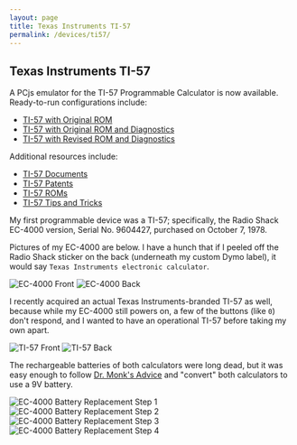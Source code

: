 ```yaml
---
layout: page
title: Texas Instruments TI-57
permalink: /devices/ti57/
---
```


Texas Instruments TI-57
-----------------------

A PCjs emulator for the TI-57 Programmable Calculator is now available.  Ready-to-run configurations include:

- [TI-57 with Original ROM](machine/)
- [TI-57 with Original ROM and Diagnostics](machine/rev0/)
- [TI-57 with Revised ROM and Diagnostics](machine/rev1/)

Additional resources include:

- [TI-57 Documents](docs/)
- [TI-57 Patents](patents/)
- [TI-57 ROMs](rom/)
- [TI-57 Tips and Tricks](tips/)

My first programmable device was a TI-57; specifically, the Radio Shack EC-4000 version, Serial No. 9604427,
purchased on October 7, 1978.

Pictures of my EC-4000 are below.  I have a hunch that if I peeled off the Radio Shack sticker on
the back (underneath my custom Dymo label), it would say `Texas Instruments electronic calculator`.

![EC-4000 Front](images/EC-4000-Front.jpg)
![EC-4000 Back](images/EC-4000-Back.jpg)

I recently acquired an actual Texas Instruments-branded TI-57 as well, because while my EC-4000 still powers on,
a few of the buttons (like `0`) don't respond, and I wanted to have an operational TI-57 before taking my own apart.

![TI-57 Front](images/TI-57-Front.jpg)
![TI-57 Back](images/TI-57-Back.jpg)

The rechargeable batteries of both calculators were long dead, but it was easy enough to follow
[Dr. Monk's Advice](http://www.doctormonk.com/2014/06/ti-programmable-57-calculator-battery.html)
and "convert" both calculators to use a 9V battery.

![EC-4000 Battery Replacement Step 1](images/EC-4000-Battery1.jpg)
![EC-4000 Battery Replacement Step 2](images/EC-4000-Battery2.jpg)
![EC-4000 Battery Replacement Step 3](images/EC-4000-Battery3.jpg)
![EC-4000 Battery Replacement Step 4](images/EC-4000-Battery4.jpg)
